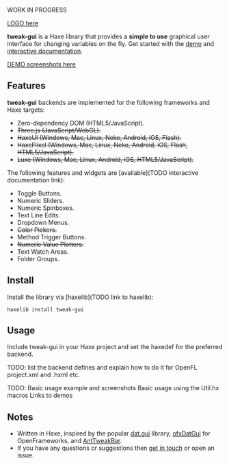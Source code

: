 WORK IN PROGRESS

[LOGO here](TODO)

**tweak-gui** is a Haxe library that provides a **simple to use** graphical user interface for changing variables on the fly. Get started with the [demo](TODO) and [interactive documentation](TODO).

[DEMO screenshots here](TODO)

## Features

**tweak-gui** backends are implemented for the following frameworks and Haxe targets:

* Zero-dependency DOM (HTML5/JavaScript).
* ~~Three.js (JavaScript/WebGL).~~
* ~~HaxeUI (Windows, Mac, Linux, Neko, Android, iOS, Flash).~~
* ~~HaxeFlixel (Windows, Mac, Linux, Neko, Android, iOS, Flash, HTML5/JavaScript).~~
* ~~Luxe (Windows, Mac, Linux, Android, iOS, HTML5/JavaScript).~~

The following features and widgets are [available](TODO interactive documentation link):

* Toggle Buttons.
* Numeric Sliders.
* Numeric Spinboxes.
* Text Line Edits.
* Dropdown Menus.
* ~~Color Pickers.~~
* Method Trigger Buttons.
* ~~Numeric Value Plotters.~~
* Text Watch Areas.
* Folder Groups.

## Install

Install the library via [haxelib](TODO link to haxelib):
	
```
haxelib install tweak-gui
```

## Usage

Include tweak-gui in your Haxe project and set the haxedef for the preferred backend.

TODO: list the backend defines and explain how to do it for OpenFL project.xml and .hxml etc.

TODO:
Basic usage example and screenshots
Basic usage using the Util.hx macros
Links to demos

## Notes
* Written in Haxe, inspired by the popular [dat.gui](https://github.com/dataarts/dat.gui) library, [ofxDatGui](https://github.com/braitsch/ofxDatGui) for OpenFrameworks, and [AntTweakBar](http://anttweakbar.sourceforge.net/doc/).
* If you have any questions or suggestions then [get in touch](http://samcodes.co.uk/contact) or open an issue.